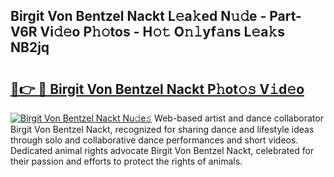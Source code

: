 ## Birgit Von Bentzel Nackt L𝚎a𝚔ed N𝚞𝚍e - Part-V6R Vi𝚍𝚎o P𝚑𝚘tos - H𝚘𝚝 O𝚗𝚕yf𝚊ns L𝚎a𝚔s NB2jq

# <h2><a href="http://kf4wiv.oniu.top/?m=Birgit+Von+Bentzel+Nackt">🔗👉 🔴 Birgit Von Bentzel Nackt P𝚑ot𝚘𝚜 V𝚒d𝚎o</a></h2>

[![Birgit Von Bentzel Nackt Nu𝚍e𝚜](https://i.imgur.com/0qMVB7G.gif)](http://kf4wiv.oniu.top/?m=Birgit+Von+Bentzel+Nackt)
Web-based artist and dance collaborator Birgit Von Bentzel Nackt, recognized for sharing dance and lifestyle ideas through solo and collaborative dance performances and short videos. Dedicated animal rights advocate Birgit Von Bentzel Nackt, celebrated for their passion and efforts to protect the rights of animals.  
